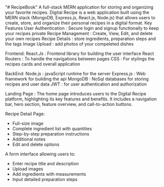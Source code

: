 "# RecipeBook"
A full-stack MERN application for storing and organizing your favorite recipes.
Digital Recipe is a web application built using the MERN stack (MongoDB, Express.js, React.js, Node.js) that allows users to create, store, and organize their personal recipes in a digital format.
Key Features
User Authentication : Secure login and signup functionally to keep your recipes private
Recipe Management : Create, View, Edit, and delete your own recipes
Recipe Details : store ingredients, preparation steps and the tags
Image Upload : add photos of your compeleted dishes

Frontend:
React.Js : Frontend library for building the user interface
React Routers : To handle the navigations between pages
CSS : For stylings the recipes cards and overall application

BackEnd:
Node.js : javaScript runtime for the server
Express.js : Web framework for building the api
MongoDB : NoSql databases for storing recipes and user data
JWT : for user authentication and authorization

Landing Page :
The home page introduces users to the Digital Recipe platform, highlighting its key features and benefits. It includes a navigation bar, hero section, feature overview, and call-to-action buttons.

Recipe Detail Page:
- Full-size image
- Complete ingredient list with quantities
- Step-by-step preparation instructions
- Additional notes
- Edit and delete options

A form interface allowing users to:

- Enter recipe title and description
- Upload images
- Add ingredients with measurements
- Input detailed preparation steps




